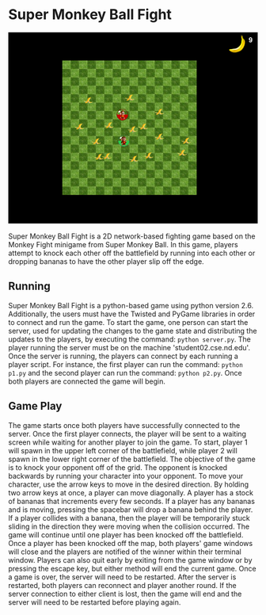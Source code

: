 # Super Monkey Ball Fight
![](https://github.com/lkgarrison/Super-Monkey-Ball-Fight/blob/master/media/actionShot.png)

Super Monkey Ball Fight is a 2D network-based fighting game based on
the Monkey Fight minigame from Super Monkey Ball. In this game, players
attempt to knock each other off the battlefield by running into each
other or dropping bananas to have the other player slip off the edge.


## Running

Super Monkey Ball Fight is a python-based game using python version 2.6.
Additionally, the users must have the Twisted and PyGame libraries in
order to connect and run the game. To start the game, one person can
start the server, used for updating the changes to the game state and
distributing the updates to the players, by executing the command:
```python server.py```. The player running the server must be on the
machine 'student02.cse.nd.edu'. Once the server is running, the players
can connect by each running a player script. For instance, the first
player can run the command: ```python p1.py``` and the second player
can run the command: ```python p2.py```. Once both players are
connected the game will begin.


## Game Play

The game starts once both players have successfully connected to the
server. Once the first player connects, the player will be sent to
a waiting screen while waiting for another player to join the game.
To start, player 1 will spawn in the upper left corner of the
battlefield, while player 2 will spawn in the lower right corner of
the battlefield. The objective of the game is to knock your opponent
off of the grid. The opponent is knocked backwards by running your
character into your opponent. To move your character, use the arrow
keys to move in the desired direction. By holding two arrow keys at
once, a player can move diagonally. A player has a stock of bananas
that increments every few seconds. If a player has any bananas and
is moving, pressing the spacebar will drop a banana behind the
player. If a player collides with a banana, then the player will be
temporarily stuck sliding in the direction they were moving when
the collision occurred. The game will continue until one player has
been knocked off the battlefield. Once a player has been knocked
off the map, both players' game windows will close and the players
are notified of the winner within their terminal window. Players
can also quit early by exiting from the game window or by pressing
the escape key, but either method will end the current game. Once
a game is over, the server will need to be restarted. After the
server is restarted, both players can reconnect and player another
round. If the server connection to either client is lost, then
the game will end and the server will need to be restarted before
playing again.
